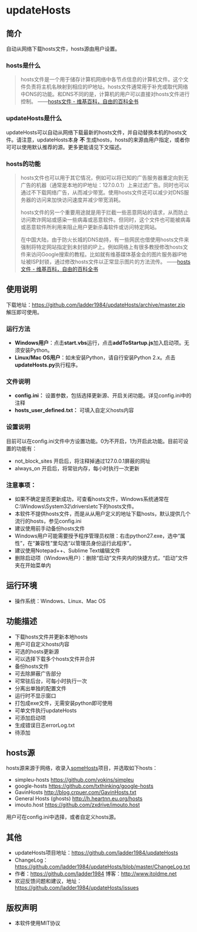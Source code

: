 updateHosts
============

## 简介
自动从网络下载hosts文件，hosts源由用户设置。
### hosts是什么
>hosts文件是一个用于储存计算机网络中各节点信息的计算机文件。这个文件负责将主机名映射到相应的IP地址。hosts文件通常用于补充或取代网络中DNS的功能。和DNS不同的是，计算机的用户可以直接对hosts文件进行控制。 ——[hosts文件 - 维基百科，自由的百科全书](http://zh.wikipedia.org/zh-cn/Hosts%E6%96%87%E4%BB%B6 "hosts文件 - 维基百科，自由的百科全书")

### updateHosts是什么
updateHosts可以自动从网络下载最新的hosts文件，并自动替换本机的hosts文件。请注意，updateHosts本身 **不** 生成hosts，hosts的来源由用户指定，或者你可可以使用默认推荐的源。更多更能请见下文描述。

### hosts的功能
> hosts文件也可以用于其它情况，例如可以将已知的广告服务器重定向到无广告的机器（通常是本地的IP地址：127.0.0.1）上来过滤广告。同时也可以通过不下载网络广告，从而减少带宽。使用hosts文件还可以减少对DNS服务器的访问来加快访问速度并减少带宽消耗。
> 
> hosts文件的另一个重要用途就是用于拦截一些恶意网站的请求，从而防止访问欺诈网站或感染一些病毒或恶意软件。但同时，这个文件也可能被病毒或恶意软件所利用来阻止用户更新杀毒软件或访问特定网站。
> 
> 在中国大陆，由于防火长城的DNS劫持，有一些网民也借使用hosts文件来强制将特定网站指定到未封锁的IP上。例如网络上有很多教授修改hosts文件来访问Google搜索的教程。比如就有维基媒体基金会的图片服务器IP地址被ISP封锁，通过修改hosts文件以正常显示图片的方法流传。  ——[hosts文件 - 维基百科，自由的百科全书](http://zh.wikipedia.org/zh-cn/Hosts%E6%96%87%E4%BB%B6 "hosts文件 - 维基百科，自由的百科全书")




## 使用说明
下载地址：<https://github.com/ladder1984/updateHosts/archive/master.zip> 解压即可使用。

### 运行方法

- **Windows用户**：点击**start.vbs**运行，点击**addToStartup.js**加入启动项。无须安装Python。
- **Linux/Mac OS用户**：如未安装Python，请自行安装Python 2.x。点击**updateHosts.py**执行程序。

### 文件说明

- **config.ini：** 设置参数，包括选择更新源、开启关闭功能。详见config.ini中的注释 
- **hosts_user_defined.txt：** 可填入自定义hosts内容

### 设置说明
目前可以在config.ini文件中方设置功能。0为不开启，1为开启此功能。目前可设置的功能有：

- not_block_sites 开启后，将注释掉通过127.0.0.1屏蔽的网址
- always_on 开启后，将常驻内存，每小时执行一次更新
 
### 注意事项：

- 如果不确定是否更新成功，可查看hosts文件，Windows系统通常在C:\Windows\System32\drivers\etc下的hosts文件。
- 本软件不提供hosts文件，而是从从用户定义的地址下载hosts，默认提供几个流行的hosts，参见config.ini
- 建议使用前手动备份hosts文件
- Windows用户可能需要授予程序管理员权限：右击python27.exe，选中“属性”，在“兼容性”里勾选“以管理员身份运行此程序”。
- 建议使用Notepad++、Sublime Text编辑文件
- 删除启动项（Windows用户）：删除“启动”文件夹内的快捷方式，“启动”文件夹在开始菜单内


## 运行环境
- 操作系统：Windows、Linux、Mac OS


## 功能描述
- 下载hosts文件并更新本地hosts
- 用户可自定义hosts内容
- 可选的hosts更新源
- 可以选择下载多个hosts文件并合并
- 备份hosts文件
- 可去除屏蔽广告部分
- 可常驻后台，可每小时执行一次
- 分离出单独的配置文件
- 运行时不显示窗口
- 打包成exe文件，无需安装python即可使用
- 可单文件执行updateHosts
- 可添加启动项
- 生成错误日志errorLog.txt
- 待添加


## hosts源
hosts源来源于网络，收录入[someHosts](https://github.com/ladder1984/someHosts)项目，并选取如下hosts：

- simpleu-hosts <https://github.com/vokins/simpleu>
- google-hosts <https://github.com/txthinking/google-hosts>
- GavinHosts <http://blog.crpuer.com/GavinHosts.txt>
- General Hosts (ghosts) <http://h.heartnn.eu.org/hosts>
- imouto.host <https://github.com/zxdrive/imouto.host>

用户可在config.ini中选择，或者自定义hosts源。


## 其他
- updateHosts项目地址：<https://github.com/ladder1984/updateHosts>
- ChangeLog：<https://github.com/ladder1984/updateHosts/blob/master/ChangeLog.txt>
- 作者：<https://github.com/ladder1984> 博客：<http://www.itoldme.net>
- 欢迎反馈问题和建议，地址：<https://github.com/ladder1984/updateHosts/issues>

## 版权声明
- 本软件使用MIT协议

